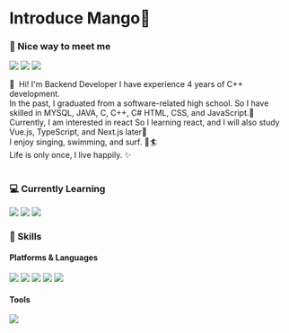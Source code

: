 
# Introduce Mango👋
### 🤞 Nice way to meet me
<p>
  <a href="https://studying-mango.tistory.com/" target="_blank"><img src="https://img.shields.io/badge/Tech_Blog-DD0B78?style=flat-square&logo=GitHub%20Sponsors&logoColor=white"/></a>
  <a href="https://instagram.com/_mango__tango_" target="_blank"><img src="https://img.shields.io/badge/mango-E4405F?style=flat-square&logo=instagram&logoColor=white"/></a>
  <a href="mailto:gomyungjin0302@gmail.com" target="_blank"><img src="https://img.shields.io/badge/gomyungjin0302@gmail.com-blue?style=flat-square&logo=Gmail&logoColor=white"/></a>
</p>

<p>
👋&nbsp; Hi! I'm Backend Developer</b>
 I have experience 4 years of C++ development.<br/>
 In the past, I graduated from a software-related high school. So I have skilled in MYSQL, JAVA, C, C++, C# HTML, CSS, and JavaScript.💖<br/>
 Currently, I am interested in react So I learning react, and I will also study Vue.js, TypeScript, and Next.js later🤗<br/>
 I enjoy singing, swimming, and surf. 🎹🏄<br/>
 Life is only once, I live happily. ✨ <br/><br/>
</p>

<!-- Not Yet-->
<!--  
  <img src="https://img.shields.io/badge/iOS-000000?style=flat-square&logo=iOS&logoColor=white"/>
  <img src="https://img.shields.io/badge/Flutter-02569B?style=flat-square&logo=Flutter&logoColor=white"/> 
  <img src="https://img.shields.io/badge/Swift-FA7343?style=flat-square&logo=Swift&logoColor=white"/>
-->



### 💻 Currently Learning
  <img src="https://img.shields.io/badge/React-61DAFB?style=flat-square&logo=React&logoColor=black"/>
  <img src="https://img.shields.io/badge/ReactNative-61DAFB?style=flat-square&logo=React&logoColor=black"/>
  <img src="https://img.shields.io/badge/TypeScript-3178C6?style=flat-square&logo=TypeScript&logoColor=white"/>


### 💪 Skills
#### Platforms & Languages
<p>
  <img src="https://img.shields.io/badge/Java-007396?style=flat-square&logo=Java&logoColor=white"/>
  <img src="https://img.shields.io/badge/c++-00599C?style=for-the-badge&logo=c%2B%2B&logoColor=white">
  <img src="https://img.shields.io/badge/mysql-4479A1?style=for-the-badge&logo=mysql&logoColor=white">
  <img src="https://img.shields.io/badge/python-3776AB?style=for-the-badge&logo=python&logoColor=white"> 
  <img src="https://img.shields.io/badge/Android-3DDC84?style=flat-square&logo=Android&logoColor=white"/>
</p>


#### Tools
  <img src="https://img.shields.io/badge/Swift-FA7343?style=flat-square&logo=Swift&logoColor=white"/> 	
